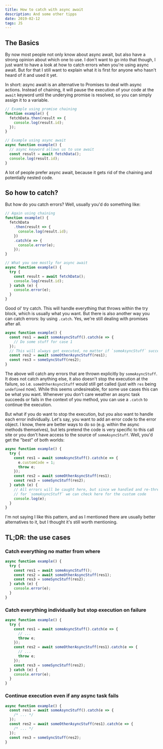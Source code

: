 ```yaml
---
title: How to catch with async await
description: And some other tipps
date: 2019-02-12
tags: JS
---
```


## The Basics

By now most people not only know about async await, but also have a strong opinion about which one to use. I don't want to go into that though, I just want to have a look at how to catch errors when you're using async await. But for that I still want to explain what it is first for anyone who hasn't heard of it and used it yet.

In short: async await is an alternative to Promises to deal with async actions. Instead of chaining, it will pause the execution of your code at the `await` keyword until the underying promise is resolved, so you can simply assign it to a variable.

```js
// Example using promise chaining
function example() {
  fetchData.then(result => {
    console.log(result.id);
  });
}

// Example using async await
async function example() {
  // async keyword allows us to use await
  const result = await fetchData();
  console.log(result.id);
}
```

A lot of people prefer async await, because it gets rid of the chaining and potentially nested code.

## So how to catch?

But how do you catch errors? Well, usually you'd do something like:

```js
// Again using chaining
function example() {
  fetchData
    .then(result => {
      console.log(result.id);
    })
    .catch(e => {
      console.error(e);
    });
}

// What you see mostly for async await
async function example() {
  try {
    const result = await fetchData();
    console.log(result.id);
  } catch (e) {
    console.error(e);
  }
}
```

Good ol' try catch. This will handle everything that throws within the try block, which is usually what you want. But there is also another way you can catch errors: by using `.catch`. Yes, we're still dealing with promises after all.

```js
async function example() {
  const res1 = await someAsyncStuff().catch(e => {
    // Do some stuff for case 1
  });
  // This will always get executed, no matter if `someAsyncStuff` succeeds or fails
  const res2 = await someOtherAsyncStuff(res1);
  const res3 = someSyncStuff(res2);
}
```

The above will catch any errors that are thrown explicitly by `someAsyncStuff`. It does not catch anything else, it also doesn't stop the execution at the failure, so i.e. `someOtherAsyncStuff` would still get called (just with `res` being `undefined` now). While this seems undesireable, for some use cases this can be what you want. Whenever you don't care weather an async task succeeds or fails in the context of you method, you can use a `.catch` to continue the execution.

But what if you do want to stop the execution, but you also want to handle each error individually. Let's say, you want to add an error code to the error object. I know, there are better ways to do so (e.g. within the async methods themselves), but lets pretend the code is very specific to this call site or you don't have access to the source of `someAsyncStuff`. Well, you'd get the "best" of both worlds:

```js
async function example() {
  try {
    const res1 = await someAsyncStuff().catch(e => {
      e.customCode = 1;
      throw e;
    });
    const res2 = await someOtherAsyncStuff(res1);
    const res3 = someSyncStuff(res2);
  } catch (e) {
    // All errors will be caught here, but since we handled and re-threw the error
    // for `someAsyncStuff` we can check here for the custom code
    console.log(e);
  }
}
```

I'm not saying I like this pattern, and as I mentioned there are usually better alternatives to it, but I thought it's still worth mentioning.

## TL;DR: the use cases

### Catch everything no matter from where

```js
async function example() {
  try {
    const res1 = await someAsyncStuff();
    const res2 = await someOtherAsyncStuff(res1);
    const res3 = someSyncStuff(res2);
  } catch (e) {
    console.error(e);
  }
}
```

### Catch everything individually but stop execution on failure

```js
async function example() {
  try {
    const res1 = await someAsyncStuff().catch(e => {
      // ...
      throw e;
    });
    const res2 = await someOtherAsyncStuff(res1).catch(e => {
      // ...
      throw e;
    });
    const res3 = someSyncStuff(res2);
  } catch (e) {
    console.error(e);
  }
}
```

### Continue execution even if any async task fails

```js
async function example() {
  const res1 = await someAsyncStuff().catch(e => {
    /* ... */
  });
  const res2 = await someOtherAsyncStuff(res1).catch(e => {
    /* ... */
  });
  const res3 = someSyncStuff(res2);
}
```
